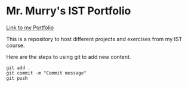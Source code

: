# Mr. Murry's IST Portfolio

[Link to my Portfolio](https://github.com/MurryMcIntosh/ist-portfolio-murry6)

This is a repository to host different projects and exercises from my IST course.

Here are the steps to using git to add new content.

```
git add .
git commit -m "Commit message"
git push
```


